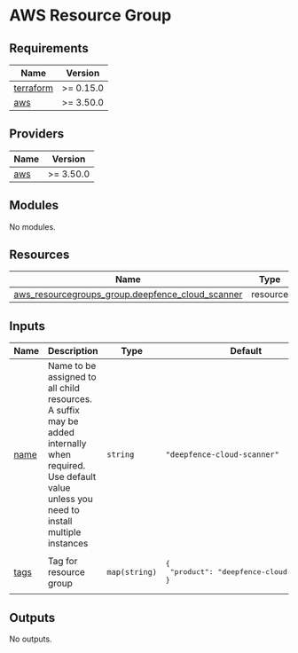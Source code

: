 # AWS Resource Group

## Requirements

| Name                                                                      | Version   |
|---------------------------------------------------------------------------|-----------|
| <a name="requirement_terraform"></a> [terraform](#requirement\_terraform) | >= 0.15.0 |
| <a name="requirement_aws"></a> [aws](#requirement\_aws)                   | >= 3.50.0 |

## Providers

| Name                                              | Version   |
|---------------------------------------------------|-----------|
| <a name="provider_aws"></a> [aws](#provider\_aws) | >= 3.50.0 |

## Modules

No modules.

## Resources

| Name                                                                                                                                                  | Type     |
|-------------------------------------------------------------------------------------------------------------------------------------------------------|----------|
| [aws_resourcegroups_group.deepfence_cloud_scanner](https://registry.terraform.io/providers/hashicorp/aws/latest/docs/resources/resourcegroups_group) | resource |

## Inputs

| Name                                           | Description                                                                                                                                                 | Type          | Default                                                     | Required |
|------------------------------------------------|-------------------------------------------------------------------------------------------------------------------------------------------------------------|---------------|-------------------------------------------------------------|:--------:|
| <a name="input_name"></a> [name](#input\_name) | Name to be assigned to all child resources. A suffix may be added internally when required. Use default value unless you need to install multiple instances | `string`      | `"deepfence-cloud-scanner"`                                 |    no    |
| <a name="input_tags"></a> [tags](#input\_tags) | Tag for resource group                                                                                                                                      | `map(string)` | <pre>{<br>  "product": "deepfence-cloud-scanner"<br>}</pre> |    no    |

## Outputs

No outputs.
